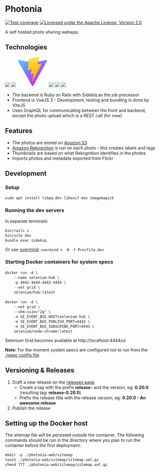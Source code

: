 # Photonia

[![Test coverage](https://codecov.io/gh/photonia-io/photonia/graph/badge.svg?token=kLLGDkhYew)](https://codecov.io/gh/photonia-io/photonia)
[![Licensed under the Apache License, Version 2.0](https://img.shields.io/badge/License-Apache%202.0-blue.svg)](<[http://www.apache.org/licenses/LICENSE-2.0](https://github.com/photonia-io/photonia/blob/development/LICENSE)>)

A self hosted photo sharing webapp.

## Technologies

[<img src="https://cdn.jsdelivr.net/gh/devicons/devicon/icons/rails/rails-original-wordmark.svg" width="100"/>](https://rubyonrails.org/) [<img src="https://cdn.jsdelivr.net/gh/devicons/devicon/icons/vuejs/vuejs-original.svg" width="100"/>](https://vuejs.org/) [<img src="https://raw.githubusercontent.com/devicons/devicon/develop/icons/vitejs/vitejs-original.svg" width="100"/>](https://vitejs.dev/) [<img src="https://cdn.jsdelivr.net/gh/devicons/devicon/icons/bulma/bulma-plain.svg" width="100"/>](https://bulma.io/) [<img src="https://cdn.jsdelivr.net/gh/devicons/devicon/icons/graphql/graphql-plain.svg" width="100"/>](https://graphql.org/) [<img src="https://cdn.jsdelivr.net/gh/devicons/devicon@latest/icons/amazonwebservices/amazonwebservices-plain-wordmark.svg" width="100"/>](https://aws.amazon.com/)

- The backend is Ruby on Rails with Sidekiq as the job processor
- Frontend is VueJS 3 - Development, testing and bundling is done by ViteJS
- Uses GraphQL for communicating between the front and backend, except the photo upload which is a REST call (for now)

## Features

- The photos are stored on [Amazon S3](https://aws.amazon.com/s3/)
- [Amazon Rekognition](https://aws.amazon.com/rekognition/) is run on each photo - this creates labels and tags
- Thumbnails are based on what Rekognition identifies in the photos
- Imports photos and metadata exported from Flickr

## Development

### Setup

    sudo apt install libpq-dev libexif-dev imagemagick

### Running the dev servers

In separate terminals:

    bin/rails s
    bin/vite dev
    bundle exec sidekiq

Or use [overmind](https://github.com/DarthSim/overmind): `overmind s -N -f Procfile.dev`

### Starting Docker containers for system specs

    docker run -d \
        --name selenium-hub \
        -p 4442-4444:4442-4444 \
        --net grid \
        selenium/hub:latest

    docker run -d \
        --net grid \
        --shm-size="2g" \
        -e SE_EVENT_BUS_HOST=selenium-hub \
        -e SE_EVENT_BUS_PUBLISH_PORT=4442 \
        -e SE_EVENT_BUS_SUBSCRIBE_PORT=4443 \
        selenium/node-chrome:latest

Selenium Grid becomes available at http://localhost:4444/ui

**Note:** For the moment system specs are configured not to run from the [.rspec config file](.rspec).

## Versioning & Releases

1. Draft a new release on the [releases page](https://github.com/photonia-io/photonia/releases)
   - Create a tag with the prefix **release-** and the version, eg: **0.20.0** (resulting tag: **release-0.20.0**)
   - Prefix the release title with the release version, eg: **0.20.0 - An awesome release**
2. Publish the release

## Setting up the Docker host

The sitemap file will be persisted outside the container. The following commands should be run in the directory where you plan to run the container before the first deployment:

```
mkdir -p ./photonia-web/sitemap
touch ./photonia-web/sitemap/sitemap.xml.gz
chmod 777 ./photonia-web/sitemap/sitemap.xml.gz
```
